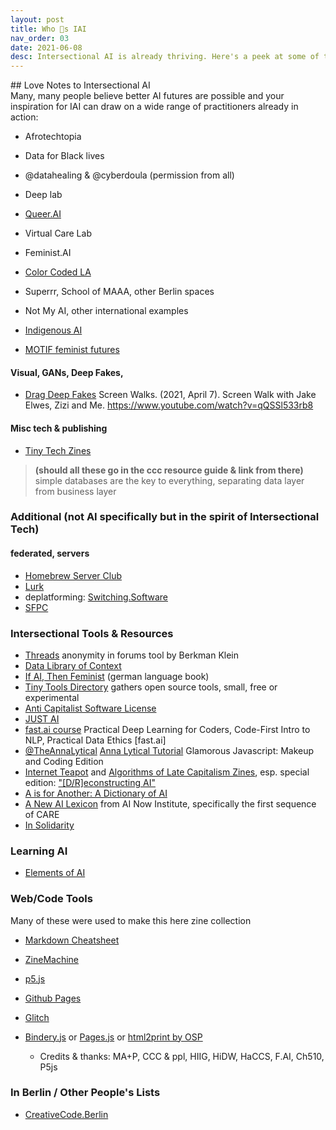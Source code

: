 ```yaml
---
layout: post
title: Who 💜s IAI
nav_order: 03
date: 2021-06-08
desc: Intersectional AI is already thriving. Here's a peek at some of the badass folks making it happen!
---
```


<!-- need to redistribute, change order, decide which to feature, describe, guest discussion -->

<main class="zine">
<section class="zine-page page-1" markdown="1">
## Love Notes to Intersectional AI

</section>
<section class="zine-page page-2" markdown="1">
Many, many people believe better AI futures are possible and your inspiration for IAI can draw on a wide range of practitioners already in action:  

* Afrotechtopia
* Data for Black lives
* @datahealing & @cyberdoula (permission from all)
* Deep lab
* [Queer.AI]()
  
* Virtual Care Lab
* Feminist.AI
* [Color Coded LA](https://colorcoded.la/)
* Superrr, School of MAAA, other Berlin spaces
* Not My AI, other international examples
* [Indigenous AI](https://www.indigenous-ai.net/)


* [MOTIF feminist futures](https://feministfutures.net/)

</section>
<section class="zine-page page-3" markdown="1">

#### Visual, GANs, Deep Fakes, 
* [Drag Deep Fakes](https://www.youtube.com/watch?v=qQSSl533rb8) Screen Walks. (2021, April 7). Screen Walk with Jake Elwes, Zizi and Me. https://www.youtube.com/watch?v=qQSSl533rb8

#### Misc tech & publishing
* [Tiny Tech Zines]()
>**(should all these go in the ccc resource guide & link from there)**
>simple databases are the key to everything, separating data layer from business layer

### Additional (not AI specifically but in the spirit of Intersectional Tech)
#### federated, servers
* [Homebrew Server Club](https://homebrewserver.club/)
* [Lurk](https://lurk.org/)
* deplatforming: [Switching.Software](https://switching.software/list/all-in-one-services/)
* [SFPC](https://sfpc.io/)

</section>
<section class="zine-page page-4" markdown="1">

### Intersectional Tools & Resources 
- [Threads](https://cyber.harvard.edu/projects/threads) anonymity in forums tool by Berkman Klein
- [Data Library of Context](https://civicsoftwarefoundation.org/library/)
- [If AI, Then Feminist](https://netzforma.org/publikation-wenn-ki-dann-feministisch-impulse-aus-wissenschaft-und-aktivismus) (german language book)
- [Tiny Tools Directory](https://tinytools.directory/) gathers open source tools, small, free or experimental
- [Anti Capitalist Software License](https://anticapitalist.software/)
- [JUST AI](https://www.adalovelaceinstitute.org/just-ai/)
- [fast.ai course](https://course.fast.ai/videos/?lesson=1) Practical Deep Learning for Coders, Code-First Intro to NLP, Practical Data Ethics [fast.ai]
- [@TheAnnaLytical](http://instagram.com/theannalytical) [Anna Lytical Tutorial](https://youtu.be/SpzN47A7gqg) Glamorous Javascript: Makeup and Coding Edition
- [Internet Teapot](https://internetteapot.com/) and [Algorithms of Late Capitalism Zines](https://algorithmsoflatecapitalism.tumblr.com/zines), esp. special edition: ["\[D/R\]econstructing AI"](https://href.li/?https://firebasestorage.googleapis.com/v0/b/internet-teapot.appspot.com/o/ALC%20-%20Dreams%20of%20Visionary%20Fiction.pdf?alt=media&token=4c3a9d31-922d-4dbe-9c6f-42fbd69fe312)
- [A is for Another: A Dictionary of AI](https://aisforanother.net/pages/site.html)
- [A New AI Lexicon](https://medium.com/a-new-ai-lexicon/) from AI Now Institute, specifically the first sequence of CARE
- [In Solidarity](https://github.com/marketplace/in-solidarity)

### Learning AI
- [Elements of AI](https://course.elementsofai.com/)

### Web/Code Tools
Many of these were used to make this here zine collection
- [Markdown Cheatsheet](https://devhints.io/markdown)
- [ZineMachine](https://zine-machine.glitch.me/)
- [p5.js]()
- [Github Pages]()
- [Glitch]()
- [Bindery.js]() or [Pages.js]() or [html2print by OSP](http://osp.kitchen/tools/html2print/)

  * Credits & thanks: MA+P, CCC & ppl, HIIG, HiDW, HaCCS, F.AI, Ch510, P5js
</section>

<section class="zine-page page-5" markdown="1">

### In Berlin / Other People's Lists
- [CreativeCode.Berlin](https://github.com/CreativeCodeBerlin/creative-coding-minilist)

</section>

<section class="zine-page page-6" markdown="1">
</section>

<section class="zine-page page-7" markdown="1">
</section>

<section class="zine-page page-8" markdown="1">
</section>
</main>